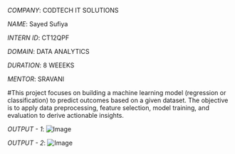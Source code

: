 

*COMPANY*: CODTECH IT SOLUTIONS

*NAME*: Sayed Sufiya

*INTERN ID*: CT12QPF

*DOMAIN*: DATA ANALYTICS

*DURATION*: 8 WEEEKS

*MENTOR*: SRAVANI

#This project focuses on building a machine learning model (regression or classification) to predict outcomes based on a given dataset. The objective is to apply data preprocessing, feature selection, model training, and evaluation to derive actionable insights.

*OUTPUT - 1*: ![Image](https://github.com/user-attachments/assets/7b3ba651-b926-4713-b15d-0ac07f37cf0c)

*OUTPUT - 2*: ![Image](https://github.com/user-attachments/assets/6ae672c3-b6a3-4a3c-92ab-4674c0dc5809)
